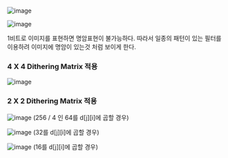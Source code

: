 ![image](https://github.com/user-attachments/assets/008cb545-1798-4af4-bbde-4d09e1e6b7a5)

![image](https://github.com/user-attachments/assets/0870a519-10df-4142-8004-9ccedbf75e07)

1비트로 이미지를 표현하면 명암표현이 불가능하다. 따라서 일종의 패턴이 있는 필터를 이용하려 이미지에 명암이 있는것 처럼 보이게 한다.

### **4 X 4 Dithering Matrix 적용**

![image](https://github.com/user-attachments/assets/8b1a9534-6f20-4d7f-8c95-92915017d356)

### **2 X 2 Dithering Matrix 적용**

![image](https://github.com/user-attachments/assets/8a3760bb-cc42-4d34-b072-9338fdd96b94) (256 / 4 인 64를 d[j][i]에 곱할 경우)

![image](https://github.com/user-attachments/assets/42414dc9-3649-410b-973e-761db14f54c9) (32를 d[j][i]에 곱할 경우)

![image](https://github.com/user-attachments/assets/1ca8b772-d900-46bc-9120-4ed5259f83c4) (16를 d[j][i]에 곱할 경우)

